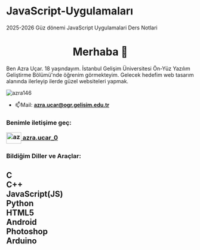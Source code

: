 # JavaScript-Uygulamaları
2025-2026 Güz dönemi JavaScript Uygulamalari Ders Notlari
<h1 align="center">Merhaba 👋</h1>
<p> Ben Azra Uçar. 18 yaşındayım. İstanbul Gelişim Üniversitesi Ön-Yüz Yazılım Geliştirme Bölümü'nde öğrenim görmekteyim. Gelecek hedefim web tasarım alanında ilerleyip ilerde güzel websiteleri yapmak.</p>
<p align="left"> <img src="https://komarev.com/ghpvc/?username=azra146&label=Profile%20views&color=0e75b6&style=flat" alt="azra146" /> </p>

- 📫Mail: **azra.ucar@ogr.gelisim.edu.tr**

<h3 align="left">Benimle iletişime geç:
<p align="left">
<a href="https://instagram.com/azra.ucar_0" target="blank"><img align="center" src="https://raw.githubusercontent.com/rahuldkjain/github-profile-readme-generator/master/src/images/icons/Social/instagram.svg" alt="azra.ucar_0" height="30" width="40" /> azra.ucar_0</a>
</p></h3>

<h3 align="left">Bildiğim Diller ve Araçlar:</h3>
<h2> 
C <br> C++ <br> JavaScript(JS) <br> Python <br> HTML5 <br> Android <br> Photoshop <br> Arduino
</h2>
